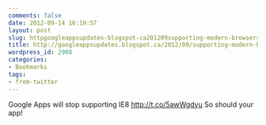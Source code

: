 ```yaml
---
comments: false
date: 2012-09-14 16:19:57
layout: post
slug: httpgoogleappsupdates-blogspot-ca201209supporting-modern-browsers-internet-html
title: http://googleappsupdates.blogspot.ca/2012/09/supporting-modern-browsers-internet.html
wordpress_id: 2908
categories:
- Bookmarks
tags:
- from-twitter
---
```


Google Apps will stop supporting IE8 http://t.co/5awWgdyu So should your app!
